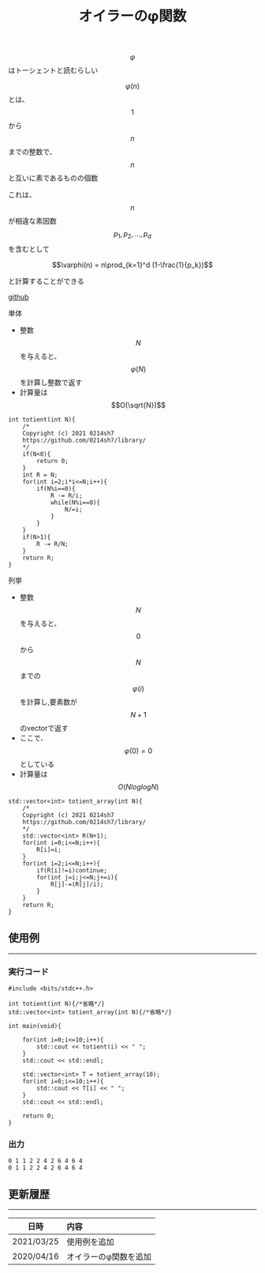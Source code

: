 ﻿---
title: "オイラーのφ関数"
permalink: /posts/totient
writer: 0214sh7
layout: library
---

$$\varphi$$はトーシェントと読むらしい

$$\varphi(n)$$とは、$$1$$から$$n$$までの整数で、$$n$$と互いに素であるものの個数

これは、$$n$$が相違な素因数$$p_1,p_2,...,p_d$$を含むとして

$$\varphi(n) = n\prod_{k=1}^d (1-\frac{1}{p_k})$$

と計算することができる

[github](https://github.com/0214sh7/procon-library/blob/master/math/Euler's%20totient%20function.cpp)


単体
- 整数$$N$$を与えると、$$\varphi(N)$$を計算し整数で返す
- 計算量は$$O(\sqrt{N})$$

```
int totient(int N){
    /*
    Copyright (c) 2021 0214sh7
    https://github.com/0214sh7/library/
    */
    if(N<0){
        return 0;
    }
    int R = N;
    for(int i=2;i*i<=N;i++){
        if(N%i==0){
            R -= R/i;
            while(N%i==0){
                N/=i;
            }
        }
    }
    if(N>1){
        R -= R/N;
    }
    return R;
}
```


列挙
- 整数$$N$$を与えると、$$0$$から$$N$$までの$$\varphi(i)$$を計算し,要素数が$$N+1$$のvectorで返す
- ここで、$$\varphi(0)=0$$としている
- 計算量は$$O(NloglogN)$$

```
std::vector<int> totient_array(int N){
    /*
    Copyright (c) 2021 0214sh7
    https://github.com/0214sh7/library/
    */
    std::vector<int> R(N+1);
    for(int i=0;i<=N;i++){
        R[i]=i;
    }
    for(int i=2;i<=N;i++){
        if(R[i]!=i)continue;
        for(int j=i;j<=N;j+=i){
            R[j]-=(R[j]/i);
        }
    }
    return R;
}
```


## 使用例
***

### 実行コード
```
#include <bits/stdc++.h>

int totient(int N){/*省略*/}
std::vector<int> totient_array(int N){/*省略*/}

int main(void){
    
    for(int i=0;i<=10;i++){
        std::cout << totient(i) << " ";
    }
    std::cout << std::endl;
    
    std::vector<int> T = totient_array(10);
    for(int i=0;i<=10;i++){
        std::cout << T[i] << " ";
    }
    std::cout << std::endl;
    
    return 0;
}
```

### 出力
```
0 1 1 2 2 4 2 6 4 6 4 
0 1 1 2 2 4 2 6 4 6 4 
```


## 更新履歴
***

| 日時 | 内容 |
| :---: | :--- |
| 2021/03/25 | 使用例を追加 |
| 2020/04/16 | オイラーのφ関数を追加 |